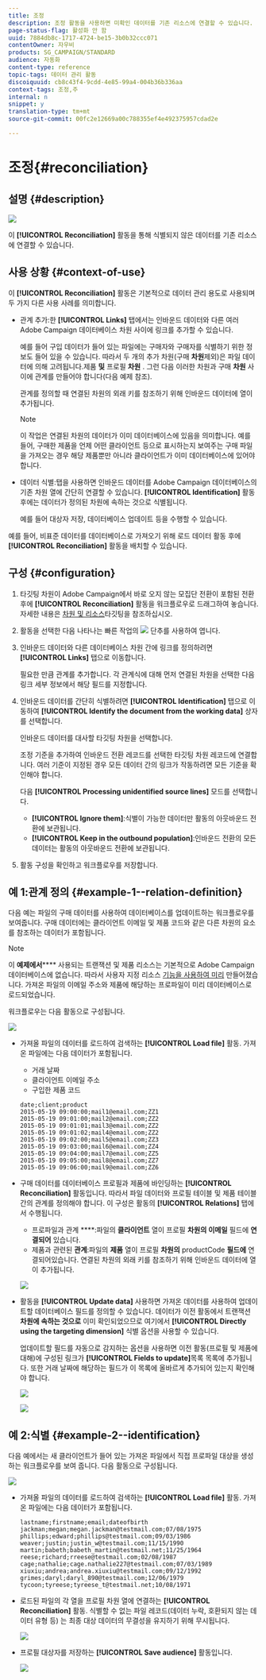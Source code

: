 ```yaml
---
title: 조정
description: 조정 활동을 사용하면 미확인 데이터를 기존 리소스에 연결할 수 있습니다.
page-status-flag: 활성화 안 함
uuid: 7884db8c-1717-4724-be15-3b0b32ccc071
contentOwner: 자우비
products: SG_CAMPAIGN/STANDARD
audience: 자동화
content-type: reference
topic-tags: 데이터 관리 활동
discoiquuid: cb8c43f4-9cdd-4e85-99a4-004b36b336aa
context-tags: 조정,주
internal: n
snippet: y
translation-type: tm+mt
source-git-commit: 00fc2e12669a00c788355ef4e492375957cdad2e

---
```



# 조정{#reconciliation}

## 설명 {#description}

![](assets/reconciliation.png)

이 **[!UICONTROL Reconciliation]** 활동을 통해 식별되지 않은 데이터를 기존 리소스에 연결할 수 있습니다.

## 사용 상황 {#context-of-use}

이 **[!UICONTROL Reconciliation]** 활동은 기본적으로 데이터 관리 용도로 사용되며 두 가지 다른 사용 사례를 의미합니다.

* 관계 추가:한 **[!UICONTROL Links]** 탭에서는 인바운드 데이터와 다른 여러 Adobe Campaign 데이터베이스 차원 사이에 링크를 추가할 수 있습니다.

   예를 들어 구입 데이터가 들어 있는 파일에는 구매자와 구매자를 식별하기 위한 정보도 들어 있을 수 있습니다. 따라서 두 개의 추가 차원(구매 **차원**&#x200B;제외)은 파일 데이터에 의해 고려됩니다.제품 **및** 프로필 **차원** . 그런 다음 이러한 차원과 구매 **차원** 사이에 관계를 만들어야 합니다(다음 예제 참조).

   관계를 정의할 때 연결된 차원의 외래 키를 참조하기 위해 인바운드 데이터에 열이 추가됩니다.

   >[!NOTE]
   >
   >이 작업은 연결된 차원의 데이터가 이미 데이터베이스에 있음을 의미합니다. 예를 들어, 구매한 제품을 언제 어떤 클라이언트 등으로 표시하는지 보여주는 구매 파일을 가져오는 경우 해당 제품뿐만 아니라 클라이언트가 이미 데이터베이스에 있어야 합니다.

* 데이터 식별:탭을 사용하면 인바운드 데이터를 Adobe Campaign 데이터베이스의 기존 차원 열에 간단히 연결할 수 있습니다. **[!UICONTROL Identification]** 활동 후에는 데이터가 정의된 차원에 속하는 것으로 식별됩니다.

   예를 들어 대상자 저장, 데이터베이스 업데이트 등을 수행할 수 있습니다.

예를 들어, 비표준 데이터를 데이터베이스로 가져오기 위해 로드 데이터 활동 후에 **[!UICONTROL Reconciliation]** 활동을 배치할 수 있습니다.

## 구성 {#configuration}

1. 타깃팅 차원이 Adobe Campaign에서 바로 오지 않는 모집단 전환이 포함된 전환 후에 **[!UICONTROL Reconciliation]** 활동을 워크플로우로 드래그하여 놓습니다. 자세한 내용은 [차원 및 리소스](../../automating/using/query.md#targeting-dimensions-and-resources)타깃팅을 참조하십시오.
1. 활동을 선택한 다음 나타나는 빠른 작업의 ![](assets/edit_darkgrey-24px.png) 단추를 사용하여 엽니다.
1. 인바운드 데이터와 다른 데이터베이스 차원 간에 링크를 정의하려면 **[!UICONTROL Links]** 탭으로 이동합니다.

   필요한 만큼 관계를 추가합니다. 각 관계식에 대해 먼저 연결된 차원을 선택한 다음 링크 세부 정보에서 해당 필드를 지정합니다.

1. 인바운드 데이터를 간단히 식별하려면 **[!UICONTROL Identification]** 탭으로 이동하여 **[!UICONTROL Identify the document from the working data]** 상자를 선택합니다.

   인바운드 데이터를 대사할 타깃팅 차원을 선택합니다.

   조정 기준을 추가하여 인바운드 전환 레코드를 선택한 타깃팅 차원 레코드에 연결합니다. 여러 기준이 지정된 경우 모든 데이터 간의 링크가 작동하려면 모든 기준을 확인해야 합니다.

   다음 **[!UICONTROL Processing unidentified source lines]** 모드를 선택합니다.

   * **[!UICONTROL Ignore them]**:식별이 가능한 데이터만 활동의 아웃바운드 전환에 보관됩니다.
   * **[!UICONTROL Keep in the outbound population]**:인바운드 전환의 모든 데이터는 활동의 아웃바운드 전환에 보관됩니다.

1. 활동 구성을 확인하고 워크플로우를 저장합니다.

## 예 1:관계 정의 {#example-1--relation-definition}

다음 예는 파일의 구매 데이터를 사용하여 데이터베이스를 업데이트하는 워크플로우를 보여줍니다. 구매 데이터에는 클라이언트 이메일 및 제품 코드와 같은 다른 차원의 요소를 참조하는 데이터가 포함됩니다.

>[!NOTE]
>
>이 **예제에서****** 사용되는 트랜잭션 및 제품 리소스는 기본적으로 Adobe Campaign 데이터베이스에 없습니다. 따라서 사용자 지정 리소스 [기능을 사용하여 미리](../../developing/using/data-model-concepts.md) 만들어졌습니다. 가져온 파일의 이메일 주소와 제품에 해당하는 프로파일이 미리 데이터베이스로 로드되었습니다.

워크플로우는 다음 활동으로 구성됩니다.

![](assets/reconciliation_example1.png)

* 가져올 파일의 데이터를 로드하여 검색하는 **[!UICONTROL Load file]** 활동. 가져온 파일에는 다음 데이터가 포함됩니다.

   * 거래 날짜
   * 클라이언트 이메일 주소
   * 구입한 제품 코드
   ```
   date;client;product
   2015-05-19 09:00:00;mail1@email.com;ZZ1
   2015-05-19 09:01:00;mail2@email.com;ZZ2
   2015-05-19 09:01:01;mail3@email.com;ZZ2
   2015-05-19 09:01:02;mail4@email.com;ZZ2
   2015-05-19 09:02:00;mail5@email.com;ZZ3
   2015-05-19 09:03:00;mail6@email.com;ZZ4
   2015-05-19 09:04:00;mail7@email.com;ZZ5
   2015-05-19 09:05:00;mail8@email.com;ZZ7
   2015-05-19 09:06:00;mail9@email.com;ZZ6
   ```

* 구매 데이터를 데이터베이스 프로필과 제품에 바인딩하는 **[!UICONTROL Reconciliation]** 활동입니다. 따라서 파일 데이터와 프로필 테이블 및 제품 테이블 간의 관계를 정의해야 합니다. 이 구성은 활동의 **[!UICONTROL Relations]** 탭에서 수행됩니다.

   * 프로파일과 관계 ****:파일의 **클라이언트** 열이 프로필 **차원의 이메일** 필드에 **연결되어** 있습니다.
   * 제품과 관련된 **관계**:파일의 **제품** 열이 프로필 **차원의** productCode **필드에** 연결되어있습니다.
   연결된 차원의 외래 키를 참조하기 위해 인바운드 데이터에 열이 추가됩니다.

   ![](assets/reconciliation_example3.png)

* 활동을 **[!UICONTROL Update data]** 사용하면 가져온 데이터를 사용하여 업데이트할 데이터베이스 필드를 정의할 수 있습니다. 데이터가 이전 활동에서 트랜잭션 **차원에 속하는 것으로** 이미 확인되었으므로 여기에서 **[!UICONTROL Directly using the targeting dimension]** 식별 옵션을 사용할 수 있습니다.

   업데이트할 필드를 자동으로 감지하는 옵션을 사용하면 이전 활동(프로필 및 제품에 대해)에 구성된 링크가 **[!UICONTROL Fields to update]**&#x200B;목록 목록에 추가됩니다. 또한 거래 날짜에 해당하는 필드가 이 목록에 올바르게 추가되어 있는지 확인해야 합니다.

   ![](assets/reconciliation_example5.png)

   ![](assets/reconciliation_example4.png)

## 예 2:식별 {#example-2--identification}

다음 예에서는 새 클라이언트가 들어 있는 가져온 파일에서 직접 프로파일 대상을 생성하는 워크플로우를 보여 줍니다. 다음 활동으로 구성됩니다.

![](assets/identification_example2.png)

* 가져올 파일의 데이터를 로드하여 검색하는 **[!UICONTROL Load file]** 활동. 가져온 파일에는 다음 데이터가 포함됩니다.

   ```
   lastname;firstname;email;dateofbirth
   jackman;megan;megan.jackman@testmail.com;07/08/1975
   phillips;edward;phillips@testmail.com;09/03/1986
   weaver;justin;justin_w@testmail.com;11/15/1990
   martin;babeth;babeth_martin@testmail.net;11/25/1964
   reese;richard;rreese@testmail.com;02/08/1987
   cage;nathalie;cage.nathalie227@testmail.com;07/03/1989
   xiuxiu;andrea;andrea.xiuxiu@testmail.com;09/12/1992
   grimes;daryl;daryl_890@testmail.com;12/06/1979
   tycoon;tyreese;tyreese_t@testmail.net;10/08/1971
   ```

* 로드된 파일의 각 열을 프로필 차원 열에 연결하는 **[!UICONTROL Reconciliation]** 활동. 식별할 수 없는 파일 레코드(데이터 누락, 호환되지 않는 데이터 유형 등) 는 최종 대상 데이터의 무결성을 유지하기 위해 무시됩니다.

   ![](assets/identification_example1.png)

* 프로필 대상자를 저장하는 **[!UICONTROL Save audience]** 활동입니다.

   ![](assets/identification_example3.png)

